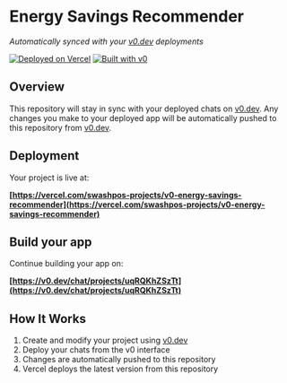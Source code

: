 # Energy Savings Recommender

*Automatically synced with your [v0.dev](https://v0.dev) deployments*

[![Deployed on Vercel](https://img.shields.io/badge/Deployed%20on-Vercel-black?style=for-the-badge&logo=vercel)](https://vercel.com/swashpos-projects/v0-energy-savings-recommender)
[![Built with v0](https://img.shields.io/badge/Built%20with-v0.dev-black?style=for-the-badge)](https://v0.dev/chat/projects/uqRQKhZSzTt)

## Overview

This repository will stay in sync with your deployed chats on [v0.dev](https://v0.dev).
Any changes you make to your deployed app will be automatically pushed to this repository from [v0.dev](https://v0.dev).

## Deployment

Your project is live at:

**[https://vercel.com/swashpos-projects/v0-energy-savings-recommender](https://vercel.com/swashpos-projects/v0-energy-savings-recommender)**

## Build your app

Continue building your app on:

**[https://v0.dev/chat/projects/uqRQKhZSzTt](https://v0.dev/chat/projects/uqRQKhZSzTt)**

## How It Works

1. Create and modify your project using [v0.dev](https://v0.dev)
2. Deploy your chats from the v0 interface
3. Changes are automatically pushed to this repository
4. Vercel deploys the latest version from this repository
